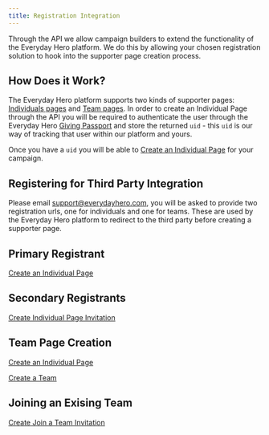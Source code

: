 ```yaml
---
title: Registration Integration
---
```


Through the API we allow campaign builders to extend the functionality
of the Everyday Hero platform. We do this by allowing your chosen
registration solution to hook into the supporter page creation process.

## How Does it Work?

The Everyday Hero platform supports two kinds of supporter pages:
[Individuals pages](/glossary/) and [Team
pages](/overview#glossary/). In order to create an Individual Page
through the API you will be required to authenticate the user through
the Everyday Hero [Giving Passport](/oauth-integration/#how-to-authenticate-with-edh-passport) and store the
returned `uid` - this `uid` is our way of tracking that user within our
platform and yours.

Once you have a `uid` you will be able to [Create an Individual
Page](/pages#create-an-individual-page) for your campaign.

## Registering for Third Party Integration

Please email
[support@everydayhero.com](mailto:support@everydayhero.com), you will be
asked to provide two registration urls, one for individuals and one for
teams. These are used by the Everyday Hero platform to redirect to the
third party before creating a supporter page.

## Primary Registrant

[Create an Individual Page](/pages#create-an-individual-page)

## Secondary Registrants

[Create Individual Page
Invitation](/invitations#create-individual-page-invitation)

## Team Page Creation

[Create an Individual Page](/pages#create-an-individual-page)

[Create a Team](/teams#create-a-team)

## Joining an Exising Team

[Create Join a Team
Invitation](/invitations#create-join-a-team-invitation)
